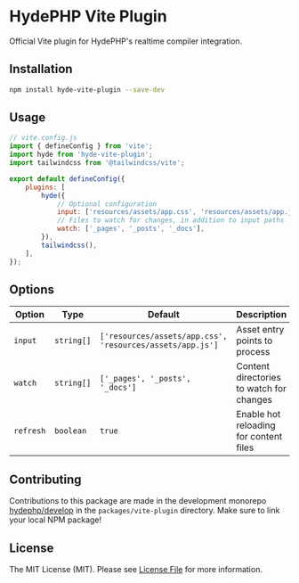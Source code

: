 # HydePHP Vite Plugin

Official Vite plugin for HydePHP's realtime compiler integration.

## Installation

```bash
npm install hyde-vite-plugin --save-dev
```

## Usage

```js
// vite.config.js
import { defineConfig } from 'vite';
import hyde from 'hyde-vite-plugin';
import tailwindcss from '@tailwindcss/vite';

export default defineConfig({
    plugins: [
        hyde({
            // Optional configuration
            input: ['resources/assets/app.css', 'resources/assets/app.js'],
            // Files to watch for changes, in addition to input paths
            watch: ['_pages', '_posts', '_docs'],
        }),
        tailwindcss(),
    ],
});
```

## Options

| Option    | Type       | Default                                                   | Description                              |
|-----------|------------|-----------------------------------------------------------|------------------------------------------|
| `input`   | `string[]` | `['resources/assets/app.css', 'resources/assets/app.js']` | Asset entry points to process            |
| `watch`   | `string[]` | `['_pages', '_posts', '_docs']`                           | Content directories to watch for changes |
| `refresh` | `boolean`  | `true`                                                    | Enable hot reloading for content files   |

## Contributing

Contributions to this package are made in the development monorepo [hydephp/develop](https://github.com/hydephp/develop) in the `packages/vite-plugin` directory. Make sure to link your local NPM package!

## License

The MIT License (MIT). Please see [License File](LICENSE.md) for more information.
